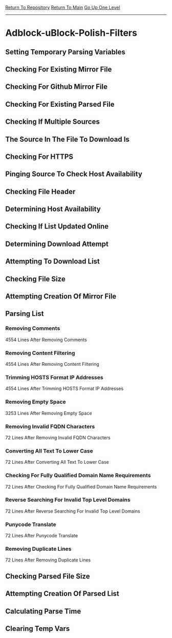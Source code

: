 [Return To Repository](https://github.com/deathbybandaid/piholeparser/)
[Return To Main](https://github.com/deathbybandaid/piholeparser/blob/master/RecentRunLogs/Mainlog.md)
[Go Up One Level](https://github.com/deathbybandaid/piholeparser/blob/master/RecentRunLogs/TopLevelScripts/30-Processing-External-Blacklists.md)
____________________________________
# Adblock-uBlock-Polish-Filters
## Setting Temporary Parsing Variables
## Checking For Existing Mirror File
## Checking For Github Mirror File
## Checking For Existing Parsed File
## Checking If Multiple Sources
## The Source In The File To Download Is
## Checking For HTTPS
## Pinging Source To Check Host Availability
## Checking File Header
## Determining Host Availability
## Checking If List Updated Online
## Determining Download Attempt
## Attempting To Download List
## Checking File Size
## Attempting Creation Of Mirror File
## Parsing List
### Removing Comments
4554 Lines After Removing Comments
### Removing Content Filtering
4554 Lines After Removing Content Filtering
### Trimming HOSTS Format IP Addresses
4554 Lines After Trimming HOSTS Format IP Addresses
### Removing Empty Space
3253 Lines After Removing Empty Space
### Removing Invalid FQDN Characters
72 Lines After Removing Invalid FQDN Characters
### Converting All Text To Lower Case
72 Lines After Converting All Text To Lower Case
### Checking For Fully Qualified Domain Name Requirements
72 Lines After Checking For Fully Qualified Domain Name Requirements
### Reverse Searching For Invalid Top Level Domains
72 Lines After Reverse Searching For Invalid Top Level Domains
### Punycode Translate
72 Lines After Punycode Translate
### Removing Duplicate Lines
72 Lines After Removing Duplicate Lines
## Checking Parsed File Size
## Attempting Creation Of Parsed List
## Calculating Parse Time
## Clearing Temp Vars
